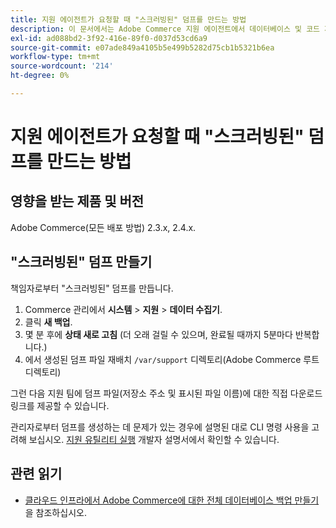 ```yaml
---
title: 지원 에이전트가 요청할 때 "스크러빙된" 덤프를 만드는 방법
description: 이 문서에서는 Adobe Commerce 지원 에이전트에서 데이터베이스 및 코드 제공을 요청받은 경우 Adobe Commerce 관리자로부터 "스크러빙된" 덤프(백업)를 만드는 방법에 대한 정보를 제공합니다. 이 덤프는 프로세스 속도를 높이고 훨씬 작은 파일을 만들기 위해 미디어 파일을 제외합니다. 데이터베이스 백업을 수행할 때 모든 중요한 데이터가 해시됩니다.
exl-id: ad088bd2-3f92-416e-89f0-d037d53cd6a9
source-git-commit: e07ade849a4105b5e499b5282d75cb1b5321b6ea
workflow-type: tm+mt
source-wordcount: '214'
ht-degree: 0%

---
```


# 지원 에이전트가 요청할 때 &quot;스크러빙된&quot; 덤프를 만드는 방법


## 영향을 받는 제품 및 버전

Adobe Commerce(모든 배포 방법) 2.3.x, 2.4.x.

## &quot;스크러빙된&quot; 덤프 만들기

책임자로부터 &quot;스크러빙된&quot; 덤프를 만듭니다.

1. Commerce 관리에서 **시스템** > **지원** > **데이터 수집기**.
1. 클릭 **새 백업**.
1. 몇 분 후에 **상태 새로 고침** (더 오래 걸릴 수 있으며, 완료될 때까지 5분마다 반복합니다.)
1. 에서 생성된 덤프 파일 재배치 `/var/support` 디렉토리(Adobe Commerce 루트 디렉토리)

그런 다음 지원 팀에 덤프 파일(저장소 주소 및 표시된 파일 이름)에 대한 직접 다운로드 링크를 제공할 수 있습니다.

관리자로부터 덤프를 생성하는 데 문제가 있는 경우에 설명된 대로 CLI 명령 사용을 고려해 보십시오. [지원 유틸리티 실행](https://devdocs.magento.com/guides/v2.4/config-guide/cli/config-cli-subcommands-spt-util.html) 개발자 설명서에서 확인할 수 있습니다.

## 관련 읽기

* [클라우드 인프라에서 Adobe Commerce에 대한 전체 데이터베이스 백업 만들기](/help/how-to/general/create-database-dump-on-cloud.md) 을 참조하십시오.

